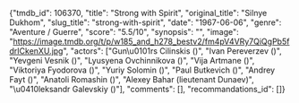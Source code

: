 {"tmdb_id": 106370, "title": "Strong with Spirit", "original_title": "Silnye Dukhom", "slug_title": "strong-with-spirit", "date": "1967-06-06", "genre": "Aventure / Guerre", "score": "5.5/10", "synopsis": "", "image": "https://image.tmdb.org/t/p/w185_and_h278_bestv2/fm4pV4VRy7QiQgPb5fdrICkenXU.jpg", "actors": ["Gun\u0101rs Cilinskis ()", "Ivan Pereverzev ()", "Yevgeni Vesnik ()", "Lyusyena Ovchinnikova ()", "Vija Artmane ()", "Viktoriya Fyodorova ()", "Yuriy Solomin ()", "Paul Butkevich ()", "Andrey Fayt ()", "Anatoli Romashin ()", "Alexey Bahar (lieutenant Dunaev)", "\u0410leksandr Galevskiy ()"], "comments": [], "recommandations_id": []}